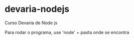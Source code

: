 # devaria-nodejs
 Curso Devaria de Node js


Para rodar o programa, use 'node' + pasta onde se encontra